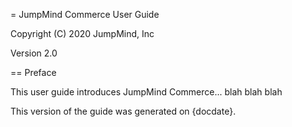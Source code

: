 = JumpMind Commerce User Guide

Copyright (C) 2020 JumpMind, Inc

Version 2.0

== Preface

This user guide introduces JumpMind Commerce... blah blah blah

This version of the guide was generated on {docdate}.
